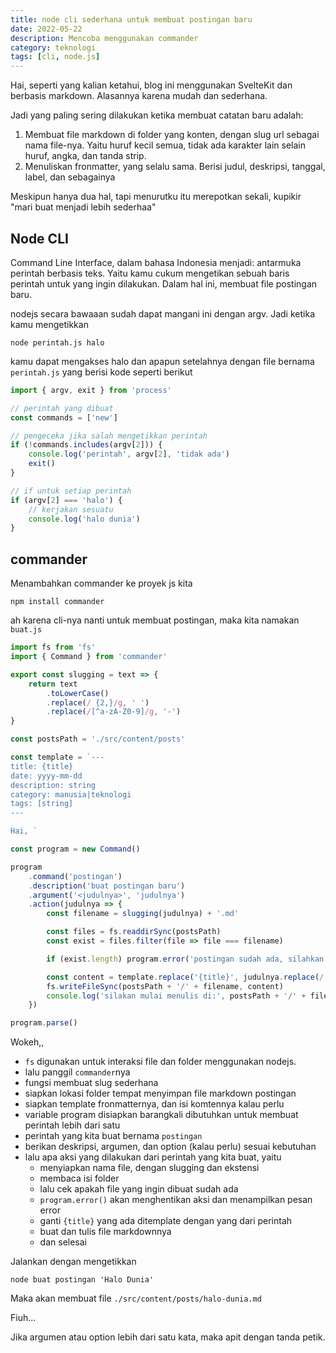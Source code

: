 ```yaml
---
title: node cli sederhana untuk membuat postingan baru
date: 2022-05-22
description: Mencoba menggunakan commander
category: teknologi
tags: [cli, node.js]
---
```


Hai, seperti yang kalian ketahui, blog ini menggunakan SvelteKit dan berbasis markdown. Alasannya karena mudah dan sederhana.

Jadi yang paling sering dilakukan ketika membuat catatan baru adalah:

1. Membuat file markdown di folder yang konten, dengan slug url sebagai nama file-nya. Yaitu huruf kecil semua, tidak ada karakter lain selain huruf, angka, dan tanda strip.
2. Menuliskan fronmatter, yang selalu sama. Berisi judul, deskripsi, tanggal, label, dan sebagainya

Meskipun hanya dua hal, tapi menurutku itu merepotkan sekali, kupikir "mari buat menjadi lebih sederhaa"

## Node CLI

Command Line Interface, dalam bahasa Indonesia menjadi: antarmuka perintah berbasis teks. Yaitu kamu cukum mengetikan sebuah baris perintah untuk yang ingin dilakukan. Dalam hal ini, membuat file postingan baru.

nodejs secara bawaaan sudah dapat mangani ini dengan argv. Jadi ketika kamu mengetikkan

```shell
node perintah.js halo
```

kamu dapat mengakses halo dan apapun setelahnya dengan file bernama `perintah.js` yang berisi kode seperti berikut

```js
import { argv, exit } from 'process'

// perintah yang dibuat
const commands = ['new']

// pengeceka jika salah mengetikkan perintah
if (!commands.includes(argv[2])) {
	console.log('perintah', argv[2], 'tidak ada')
	exit()
}

// if untuk setiap perintah
if (argv[2] === 'halo') {
	// kerjakan sesuatu
	console.log('halo dunia')
}
```

## commander

Menambahkan commander ke proyek js kita

```shell
npm install commander
```

ah karena cli-nya nanti untuk membuat postingan, maka kita namakan `buat.js`

```js
import fs from 'fs'
import { Command } from 'commander'

export const slugging = text => {
	return text
		.toLowerCase()
		.replace(/ {2,}/g, ' ')
		.replace(/[^a-zA-Z0-9]/g, '-')
}

const postsPath = './src/content/posts'

const template = `---
title: {title}
date: yyyy-mm-dd
description: string
category: manusia|teknologi
tags: [string]
---

Hai, `

const program = new Command()

program
	.command('postingan')
	.description('buat postingan baru')
	.argument('<judulnya>', 'judulnya')
	.action(judulnya => {
		const filename = slugging(judulnya) + '.md'

		const files = fs.readdirSync(postsPath)
		const exist = files.filter(file => file === filename)

		if (exist.length) program.error('postingan sudah ada, silahkan beri judul yang berbeda')

		const content = template.replace('{title}', judulnya.replace(/ {2,}/g, ' '))
		fs.writeFileSync(postsPath + '/' + filename, content)
		console.log('silakan mulai menulis di:', postsPath + '/' + filename)
	})

program.parse()
```

Wokeh,,

- `fs` digunakan untuk interaksi file dan folder menggunakan nodejs.
- lalu panggil `commander`nya
- fungsi membuat slug sederhana
- siapkan lokasi folder tempat menyimpan file markdown postingan
- siapkan template fronmatternya, dan isi komtennya kalau perlu
- variable program disiapkan barangkali dibutuhkan untuk membuat perintah lebih dari satu
- perintah yang kita buat bernama `postingan`
- berikan deskripsi, argumen, dan option (kalau perlu) sesuai kebutuhan
- lalu apa aksi yang dilakukan dari perintah yang kita buat, yaitu
  - menyiapkan nama file, dengan slugging dan ekstensi
  - membaca isi folder
  - lalu cek apakah file yang ingin dibuat sudah ada
  - `program.error()` akan menghentikan aksi dan menampilkan pesan error
  - ganti `{title}` yang ada ditemplate dengan yang dari perintah
  - buat dan tulis file markdownnya
  - dan selesai

Jalankan dengan mengetikkan

```shell
node buat postingan 'Halo Dunia'
```

Maka akan membuat file `./src/content/posts/halo-dunia.md`

Fiuh...

Jika argumen atau option lebih dari satu kata, maka apit dengan tanda petik.
